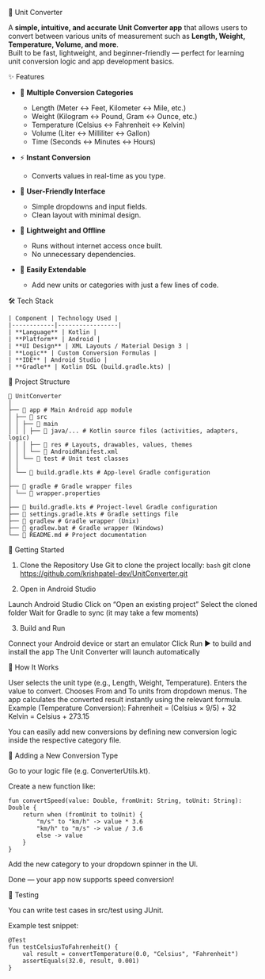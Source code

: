 🧮 Unit Converter

A **simple, intuitive, and accurate Unit Converter app** that allows users to convert between various units of measurement such as **Length, Weight, Temperature, Volume, and more**.  
Built to be fast, lightweight, and beginner-friendly — perfect for learning unit conversion logic and app development basics.


✨ Features

- 🔢 **Multiple Conversion Categories**
  - Length (Meter ↔ Feet, Kilometer ↔ Mile, etc.)
  - Weight (Kilogram ↔ Pound, Gram ↔ Ounce, etc.)
  - Temperature (Celsius ↔ Fahrenheit ↔ Kelvin)
  - Volume (Liter ↔ Milliliter ↔ Gallon)
  - Time (Seconds ↔ Minutes ↔ Hours)

- ⚡ **Instant Conversion**
  - Converts values in real-time as you type.

- 🧭 **User-Friendly Interface**
  - Simple dropdowns and input fields.
  - Clean layout with minimal design.

- 💾 **Lightweight and Offline**
  - Runs without internet access once built.
  - No unnecessary dependencies.

- 🔧 **Easily Extendable**
  - Add new units or categories with just a few lines of code.

🛠 Tech Stack
```
| Component | Technology Used |
|------------|-----------------|
| **Language** | Kotlin |
| **Platform** | Android |
| **UI Design** | XML Layouts / Material Design 3 |
| **Logic** | Custom Conversion Formulas |
| **IDE** | Android Studio |
| **Gradle** | Kotlin DSL (build.gradle.kts) |
```

📂 Project Structure

```
📁 UnitConverter
│
├── 📁 app # Main Android app module
│ ├── 📁 src
│ │ ├── 📁 main
│ │ │ ├── 📁 java/... # Kotlin source files (activities, adapters, logic)
│ │ │ ├── 📁 res # Layouts, drawables, values, themes
│ │ │ └── 📄 AndroidManifest.xml
│ │ └── 📁 test # Unit test classes
│ │
│ └── 📄 build.gradle.kts # App-level Gradle configuration
│
├── 📁 gradle # Gradle wrapper files
│ └── 📄 wrapper.properties
│
├── 📄 build.gradle.kts # Project-level Gradle configuration
├── 📄 settings.gradle.kts # Gradle settings file
├── 📄 gradlew # Gradle wrapper (Unix)
├── 📄 gradlew.bat # Gradle wrapper (Windows)
└── 📄 README.md # Project documentation
```


🚀 Getting Started

1. Clone the Repository
Use Git to clone the project locally:
```bash```
git clone https://github.com/krishpatel-dev/UnitConverter.git

2. Open in Android Studio

Launch Android Studio
Click on “Open an existing project”
Select the cloned folder
Wait for Gradle to sync (it may take a few moments)

3. Build and Run

Connect your Android device or start an emulator
Click Run ▶ to build and install the app
The Unit Converter will launch automatically

🧠 How It Works

User selects the unit type (e.g., Length, Weight, Temperature).
Enters the value to convert.
Chooses From and To units from dropdown menus.
The app calculates the converted result instantly using the relevant formula.
Example (Temperature Conversion): 
Fahrenheit = (Celsius × 9/5) + 32
Kelvin = Celsius + 273.15

You can easily add new conversions by defining new conversion logic inside the respective category file.

🧩 Adding a New Conversion Type

Go to your logic file (e.g. ConverterUtils.kt).

Create a new function like:
```
fun convertSpeed(value: Double, fromUnit: String, toUnit: String): Double {
    return when (fromUnit to toUnit) {
        "m/s" to "km/h" -> value * 3.6
        "km/h" to "m/s" -> value / 3.6
        else -> value
    }
}
```

Add the new category to your dropdown spinner in the UI.

Done — your app now supports speed conversion!

🧪 Testing

You can write test cases in src/test using JUnit.

Example test snippet:
```
@Test
fun testCelsiusToFahrenheit() {
    val result = convertTemperature(0.0, "Celsius", "Fahrenheit")
    assertEquals(32.0, result, 0.001)
}
```
